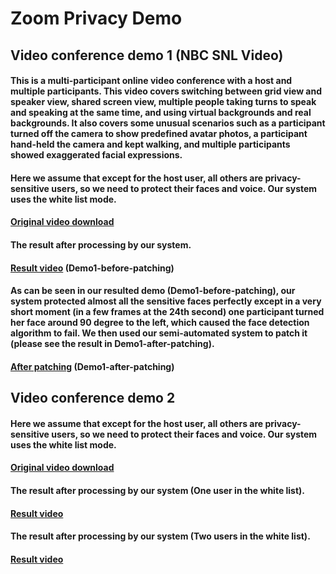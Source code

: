 # Zoom Privacy Demo
## Video conference demo 1 (NBC SNL Video)
#### This is a multi-participant online video conference with a host and multiple participants. This video covers switching between grid view and speaker view, shared screen view, multiple people taking turns to speak and speaking at the same time, and using virtual backgrounds and real backgrounds. It also covers some unusual scenarios such as a participant turned off the camera to show predefined avatar photos, a participant hand-held the camera and kept walking, and multiple participants showed exaggerated facial expressions. 
#### Here we assume that except for the host user, all others are privacy-sensitive users, so we need to protect their faces and voice. Our system uses the white list mode.
#### [Original video download](https://raw.githubusercontent.com/paperdemo888/zoom_privacy/master/demo1/original.mp4 "Original video")
#### The result after processing by our system.
#### [Result video](https://raw.githubusercontent.com/paperdemo888/zoom_privacy/master/demo1/one_white_list_protection_result.mp4 "Result video") (Demo1-before-patching)
#### As can be seen in our resulted demo (Demo1-before-patching), our system protected almost all the sensitive faces perfectly except in a very short moment (in a few frames at the 24th second) one participant turned her face around 90 degree to the left, which caused the face detection algorithm to fail. We then used our semi-automated system to patch it (please see the result in Demo1-after-patching).
#### [After patching](https://raw.githubusercontent.com/paperdemo888/zoom_privacy/master/demo1/face_patch_at_25s.mp4 "After patching") (Demo1-after-patching)
## Video conference demo 2
#### Here we assume that except for the host user, all others are privacy-sensitive users, so we need to protect their faces and voice. Our system uses the white list mode.
#### [Original video download](https://raw.githubusercontent.com/paperdemo888/zoom_privacy/master/demo2/original.mp4 "Original video")
#### The result after processing by our system (One user in the white list).
#### [Result video](https://raw.githubusercontent.com/paperdemo888/zoom_privacy/master/demo2/one_white_list_protection_result.mp4 "Result video")
#### The result after processing by our system (Two users in the white list).
#### [Result video](https://raw.githubusercontent.com/paperdemo888/zoom_privacy/master/demo2/two_white_list_protection_result.mp4 "Result video")
